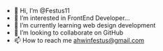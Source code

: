 - 👋 Hi, I’m @Festus11
- 👀 I’m interested in FrontEnd Developer...
- 🌱 I’m currently learning web design development
- 💞️ I’m looking to collaborate on GitHub
- 📫 How to reach me ahwinfestus@gmail.com

<!---
Festus11/Festus11 is a ✨ special ✨ repository because its `README.md` (this file) appears on your GitHub profile.
You can click the Preview link to take a look at your changes.
--->
